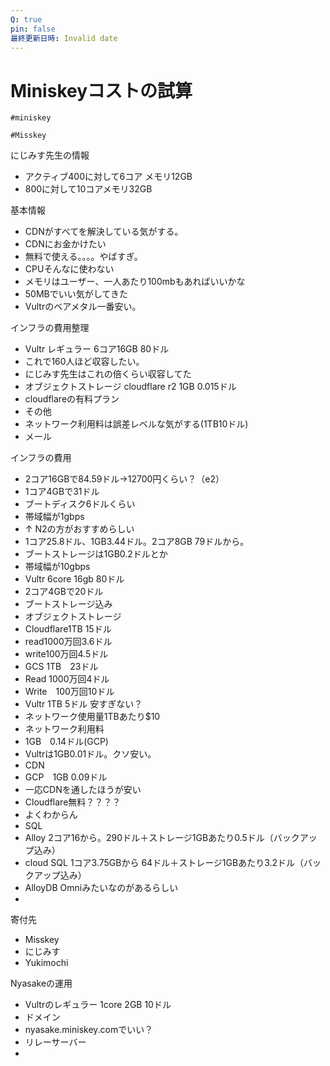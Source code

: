```yaml
---
Q: true
pin: false
最終更新日時: Invalid date
---
```

# Miniskeyコストの試算

`#miniskey`

`#Misskey`

にじみす先生の情報

- アクティブ400に対して6コア メモリ12GB  
- 800に対して10コアメモリ32GB  

基本情報

- CDNがすべてを解決している気がする。  
- CDNにお金かけたい  
- 無料で使える。。。。やばすぎ。  
- CPUそんなに使わない  
- メモリはユーザー、一人あたり100mbもあればいいかな  
- 50MBでいい気がしてきた  
- Vultrのベアメタル一番安い。  

インフラの費用整理

- Vultr レギュラー 6コア16GB 80ドル  
- これで160人ほど収容したい。  
- にじみす先生はこれの倍くらい収容してた  
- オブジェクトストレージ cloudflare r2 1GB 0.015ドル  
- cloudflareの有料プラン  
- その他  
- ネットワーク利用料は誤差レベルな気がする(1TB10ドル)  
- メール  

インフラの費用

- 2コア16GBで84.59ドル→12700円くらい？（e2）  
- 1コア4GBで31ドル  
- ブートディスク6ドルくらい  
- 帯域幅が1gbps  
- ↑ N2の方がおすすめらしい  
- 1コア25.8ドル、1GB3.44ドル。2コア8GB 79ドルから。  
- ブートストレージは1GB0.2ドルとか  
- 帯域幅が10gbps  
- Vultr 6core 16gb 80ドル  
- 2コア4GBで20ドル  
- ブートストレージ込み  
- オブジェクトストレージ  
- Cloudflare1TB 15ドル  
- read1000万回3.6ドル  
- write100万回4.5ドル  
- GCS 1TB　23ドル  
- Read 1000万回4ドル  
- Write　100万回10ドル  
- Vultr 1TB 5ドル 安すぎない？  
- ネットワーク使用量1TBあたり$10  
- ネットワーク利用料  
- 1GB　0.14ドル(GCP)  
- Vultrは1GB0.01ドル。クソ安い。  
- CDN  
- GCP　1GB 0.09ドル  
- 一応CDNを通したほうが安い  
- Cloudflare無料？？？？  
- よくわからん  
- SQL  
- Alloy 2コア16から。290ドル＋ストレージ1GBあたり0.5ドル（バックアップ込み）  
- cloud SQL 1コア3.75GBから 64ドル＋ストレージ1GBあたり3.2ドル（バックアップ込み）  
- AlloyDB Omniみたいなのがあるらしい  
-  

寄付先

- Misskey  
- にじみす  
- Yukimochi  

Nyasakeの運用

- Vultrのレギュラー 1core 2GB 10ドル  
- ドメイン  
- nyasake.miniskey.comでいい？  
- リレーサーバー  
-